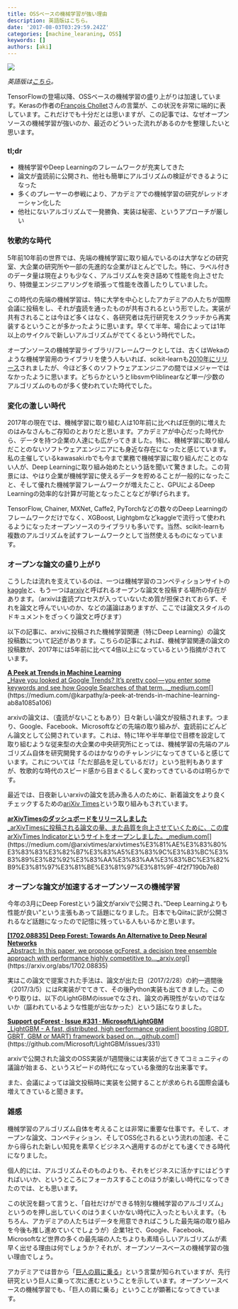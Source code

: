 ```yaml
---
title: OSSベースの機械学習が強い理由
description: 英語版はこちら。
date: '2017-08-03T03:29:59.242Z'
categories: [machine_learaning, OSS]
keywords: []
authors: [aki]
---
```


![](/img/1__JTqxfs____kuzO0CAt9dyQgg.png)

_英語版は_[_こちら_](https://blog.chezo.uno/why-oss-based-machine-learning-is-good-3ab45a1a5e52)_。_

TensorFlowの登場以降、OSSベースの機械学習の盛り上がりは加速しています。Kerasの作者の[François Chollet](https://twitter.com/fchollet)さんの言葉が、この状況を非常に端的に表しています。これだけでも十分だとは思いますが、この記事では、なぜオープンソースの機械学習が強いのか、最近のどういった流れがあるのかを整理したいと思います。

### tl;dr

*   機械学習やDeep Learningのフレームワークが充実してきた
*   論文が査読前に公開され、他社も簡単にアルゴリズムの検証ができるようになった
*   多くのプレーヤーの参戦により、アカデミアでの機械学習の研究がレッドオーシャン化した
*   他社にないアルゴリズムで一発勝負、実装は秘密、というアプローチが厳しい

### 牧歌的な時代

5年前10年前の世界では、先端の機械学習に取り組んでいるのは大学などの研究室、大企業の研究所や一部の先進的な企業がほとんどでした。特に、ラベル付きのデータ量は現在よりも少なく、アルゴリズムを突き詰めて性能を向上させたり、特徴量エンジニアリングを頑張って性能を改善したりしていました。

この時代の先端の機械学習は、特に大学を中心としたアカデミアの人たちが国際会議に投稿をし、それが査読を通ったものが共有されるという形でした。実装が共有されることは今ほど多くはなく、各研究者は先行研究をスクラッチから再実装するということが多かったように思います。早くて半年、場合によっては1年以上のサイクルで新しいアルゴリズムがでてくるという時代でした。

オープンソースの機械学習ライブラリ/フレームワークとしては、古くはWekaのような機械学習用のライブラリを使う人もいれば、scikit-learnも[2010年にリリース](https://en.wikipedia.org/wiki/Scikit-learn)されましたが、今ほど多くのソフトウェアエンジニアの間ではメジャーではなかったように思います。どちらかというとlibsvmやliblinearなど単一/少数のアルゴリズムのものが多く使われていた時代でした。

### 変化の激しい時代

2017年の現在では、機械学習に取り組む人は10年前に比べれば圧倒的に増えたのはみなさんもご存知のとおりだと思います。アカデミアが中心だった時代から、データを持つ企業の人達にも広がってきました。特に、機械学習に取り組んだことのないソフトウェアエンジニアにも身近な存在になったと感じています。私の主催しているkawasaki.rbでも今まで業務で機械学習に取り組んだことのない人が、Deep Learningに取り組み始めたという話を聞いて驚きました。この背景には、やはり企業が機械学習に使えるデータを貯めることが一般的になったこと、そして優れた機械学習フレームワークが増えたこと、GPUによるDeep Learningの効率的な計算が可能となったことなどが挙げられます。

TensorFlow, Chainer, MXNet, Caffe2, PyTorchなどの数々のDeep Learningのフレームワークだけでなく、XGBoost, Lightgbmなどkaggleで流行って使われるようになったオープンソースのライブラリも多いです。当然、scikit-learnも複数のアルゴリズムを試すフレームワークとして当然使えるものになっています。

### オープンな論文の盛り上がり

こうしたは流れを支えているのは、一つは機械学習のコンペティションサイトの[kaggle](https://www.kaggle.com/)と、もう一つは[arxiv](https://arxiv.org/)と呼ばれるオープンな論文を投稿する場所の存在があります。（arxivは査読プロセスが入っていないため質が担保されておらず、それを論文と呼んでいいのか、などの議論はありますが、ここでは論文スタイルのドキュメントをざっくり論文と呼びます）

以下の記事に、arxivに投稿された機械学習関連（特にDeep Learning）の論文投稿数について記述があります。こちらの記事によれば、機械学習関連の論文の投稿数が、2017年には5年前に比べて4倍以上になっているという指摘がされています。

[**A Peek at Trends in Machine Learning**  
_Have you looked at Google Trends? It’s pretty cool — you enter some keywords and see how Google Searches of that term…_medium.com](https://medium.com/@karpathy/a-peek-at-trends-in-machine-learning-ab8a1085a106 "https://medium.com/@karpathy/a-peek-at-trends-in-machine-learning-ab8a1085a106")[](https://medium.com/@karpathy/a-peek-at-trends-in-machine-learning-ab8a1085a106)

arxivの論文は、（査読がないこともあり）日々新しい論文が投稿されます。つまり、Google、Facebook、Microsoftなどの先端の取り組みが、査読前にどんどん論文として公開されています。これは、特に1年や半年単位で目標を設定して取り組むような従来型の大企業の中央研究所にとっては、機械学習の先端のアルゴリズム自体を研究開発するのはかなりのチャレンジになってきていると感じています。これについては「ただ部品を足しているだけ」という批判もありますが、牧歌的な時代のスピード感から目まぐるしく変わってきているのは明らかです。

最近では、日夜新しいarxivの論文を読み漁る人のために、新着論文をより良くチェックするための[ariXiv Times](https://arxivtimes.herokuapp.com/)という取り組みもされています。

[**arXivTimesのダッシュボードをリリースしました**  
_arXivTimesに投稿される論文の量、また品質を向上させていくために、この度arXivTimes Indicatorというサイトをオープンしました。_medium.com](https://medium.com/@arxivtimes/arxivtimes%E3%81%AE%E3%83%80%E3%83%83%E3%82%B7%E3%83%A5%E3%83%9C%E3%83%BC%E3%83%89%E3%82%92%E3%83%AA%E3%83%AA%E3%83%BC%E3%82%B9%E3%81%97%E3%81%BE%E3%81%97%E3%81%9F-4f2f7190b7e8 "https://medium.com/@arxivtimes/arxivtimes%E3%81%AE%E3%83%80%E3%83%83%E3%82%B7%E3%83%A5%E3%83%9C%E3%83%BC%E3%83%89%E3%82%92%E3%83%AA%E3%83%AA%E3%83%BC%E3%82%B9%E3%81%97%E3%81%BE%E3%81%97%E3%81%9F-4f2f7190b7e8")[](https://medium.com/@arxivtimes/arxivtimes%E3%81%AE%E3%83%80%E3%83%83%E3%82%B7%E3%83%A5%E3%83%9C%E3%83%BC%E3%83%89%E3%82%92%E3%83%AA%E3%83%AA%E3%83%BC%E3%82%B9%E3%81%97%E3%81%BE%E3%81%97%E3%81%9F-4f2f7190b7e8)

### オープンな論文が加速するオープンソースの機械学習

今年の3月にDeep Forestという論文がarxivで公開され、”Deep Learningよりも性能が良い”という主張もあって話題になりました。日本でもQiitaに訳が公開されるなど話題になったので記憶に残っている人もいるかと思います。

[**\[1702.08835\] Deep Forest: Towards An Alternative to Deep Neural Networks**  
_Abstract: In this paper, we propose gcForest, a decision tree ensemble approach with performance highly competitive to…_arxiv.org](https://arxiv.org/abs/1702.08835 "https://arxiv.org/abs/1702.08835")[](https://arxiv.org/abs/1702.08835)

実はこの論文で提案された手法は、論文が出た日（2017/2/28）の約一週間後（2017/3/5）にはR実装がでてきて、その後Python実装も出てきました。このやり取りは、以下のLightGBMのissueでなされ、論文の再現性がないのではないか（謳われているような性能が出なかった）という話になりました。

[**Support gcForest · Issue #331 · Microsoft/LightGBM**  
_LightGBM - A fast, distributed, high performance gradient boosting (GBDT, GBRT, GBM or MART) framework based on…_github.com](https://github.com/Microsoft/LightGBM/issues/331 "https://github.com/Microsoft/LightGBM/issues/331")[](https://github.com/Microsoft/LightGBM/issues/331)

arxivで公開された論文のOSS実装が1週間後には実装が出てきてコミュニティの議論が始まる、というスピードの時代になっている象徴的な出来事です。

また、会議によっては論文投稿時に実装を公開することが求められる国際会議も増えてきていると聞きます。

### 雑感

機械学習のアルゴリズム自体を考えることは非常に重要な仕事です。そして、オープンな論文、コンペティション、そしてOSS化されるという流れの加速、そこから得られた新しい知見を素早くビジネスへ適用するのがとても速くできる時代になりました。

個人的には、アルゴリズムそのものよりも、それをビジネスに活かすにはどうすればいいか、というところにフォーカスすることのほうが楽しい時代になってきたのでは、とも思います。

この状況を翻って言うと、「自社だけができる特別な機械学習のアルゴリズム」というのを押し出していくのはうまくいかない時代に入ったともいえます。（もちろん、アカデミアの人たちはデータを用意できればこうした最先端の取り組みを今後も推し進めていくでしょうが）企業1社で、Google、Facebook、Microsoftなど世界の多くの最先端の人たちよりも素晴らしいアルゴリズムが素早く出せる理由は何でしょうか？それが、オープンソースベースの機械学習の強い理由でしょう。

アカデミアでは昔から「[巨人の肩に乗る](https://ja.wikipedia.org/wiki/%E5%B7%A8%E4%BA%BA%E3%81%AE%E8%82%A9%E3%81%AE%E4%B8%8A)」という言葉が知られていますが、先行研究という巨人に乗って次に進むということを示しています。オープンソースベースの機械学習でも、「巨人の肩に乗る」ということが顕著になってきています。